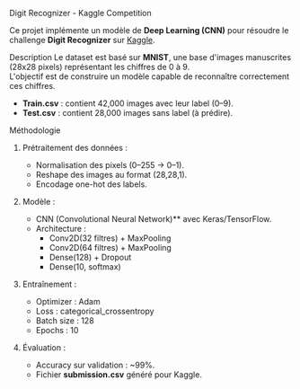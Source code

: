 
 Digit Recognizer - Kaggle Competition

Ce projet implémente un modèle de **Deep Learning (CNN)** pour résoudre le challenge **Digit Recognizer** sur [Kaggle](https://www.kaggle.com/c/digit-recognizer).

 Description
Le dataset est basé sur **MNIST**, une base d'images manuscrites (28x28 pixels) représentant les chiffres de 0 à 9.  
L'objectif est de construire un modèle capable de reconnaître correctement ces chiffres.  

- **Train.csv** : contient 42,000 images avec leur label (0–9).  
- **Test.csv** : contient 28,000 images sans label (à prédire).  

 Méthodologie
1. Prétraitement des données :
   - Normalisation des pixels (0–255 → 0–1).
   - Reshape des images au format (28,28,1).
   - Encodage one-hot des labels.

2. Modèle :
   - CNN (Convolutional Neural Network)** avec Keras/TensorFlow.
   - Architecture :
     - Conv2D(32 filtres) + MaxPooling
     - Conv2D(64 filtres) + MaxPooling
     - Dense(128) + Dropout
     - Dense(10, softmax)

3. Entraînement :
   - Optimizer : Adam  
   - Loss : categorical_crossentropy  
   - Batch size : 128  
   - Epochs : 10  

4. Évaluation :
   - Accuracy sur validation : ~99%.  
   - Fichier **submission.csv** généré pour Kaggle.
